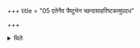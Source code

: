 +++
title = "05 एतेनैव त्रैष्टुभेन च्छन्दसाहरिष्टकामुपदध"

+++

<details><summary>थिते</summary>

एतेनैव त्रैष्टुभेन च्छन्दसाहरिष्टकामुपदध इति प्रातः ५
</details>

